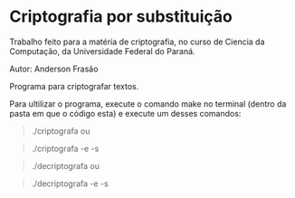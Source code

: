 # Criptografia por substituição

Trabalho feito para a matéria de criptografia, no curso de Ciencia da Computação, da Universidade Federal do Paraná.

Autor:
Anderson Frasão

Programa para criptografar textos.

Para ultilizar o programa, execute o comando make no terminal (dentro da pasta em que o código esta) e execute um desses comandos:

> ./criptografa
ou

> ./criptografa -e <arquivo de entrada> -s <arquivo de saida>

> ./decriptografa
ou

> ./decriptografa -e <arquivo de entrada> -s <arquivo de saida>
